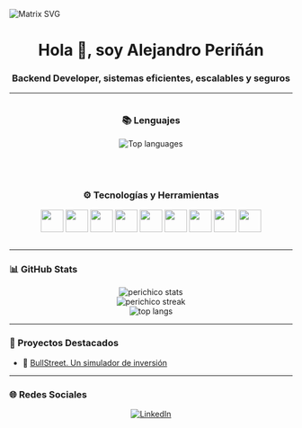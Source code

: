![Matrix SVG](https://raw.githubusercontent.com/rodrigograca31/rodrigograca31/master/matrix.svg)
<h1 align="center">Hola 👋, soy Alejandro Periñán</h1>
<h3 align="center">Backend Developer, sistemas eficientes, escalables y seguros</h3>

---

<div align="center" style="display: flex; flex-direction: row; justify-content: center; gap: 50px; flex-wrap: wrap;">

  <!-- Lenguajes -->
  <div>
    <h3>📚 Lenguajes</h3>
    <img src="https://github-readme-stats.vercel.app/api/top-langs/?username=perichico&layout=compact&theme=github_dark&langs_count=8" alt="Top languages"/>
  </div>

  <!-- Tecnologías -->
  <div>
    <h3>⚙️ Tecnologías y Herramientas</h3>
    <p>
      <img src="https://cdn.jsdelivr.net/gh/devicons/devicon/icons/nodejs/nodejs-original.svg" width="40" height="40"/>
      <img src="https://cdn.jsdelivr.net/gh/devicons/devicon/icons/javascript/javascript-original.svg" width="40" height="40"/>
      <img src="https://cdn.jsdelivr.net/gh/devicons/devicon/icons/java/java-original.svg" width="40" height="40"/>
      <img src="https://cdn.jsdelivr.net/gh/devicons/devicon/icons/python/python-original.svg" width="40" height="40"/>
      <img src="https://cdn.jsdelivr.net/gh/devicons/devicon/icons/mysql/mysql-original.svg" width="40" height="40"/>
      <img src="https://cdn.jsdelivr.net/gh/devicons/devicon/icons/docker/docker-original.svg" width="40" height="40"/>
      <img src="https://cdn.jsdelivr.net/gh/devicons/devicon/icons/github/github-original.svg" width="40" height="40"/>
      <img src="https://cdn.jsdelivr.net/gh/devicons/devicon/icons/angularjs/angularjs-original.svg" width="40" height="40"/>
      <img src="https://cdn.jsdelivr.net/gh/devicons/devicon/icons/linux/linux-original.svg" width="40" height="40"/>
    </p>
  </div>

</div>

---

### 📊 GitHub Stats

<p align="center">
  <img src="https://github-readme-stats.vercel.app/api?username=perichico&show_icons=true&theme=github_dark" alt="perichico stats" />
  <br>
  <img src="https://github-readme-streak-stats.herokuapp.com/?user=perichico&theme=github-dark" alt="perichico streak" />
  <br>
  <img src="https://github-readme-stats.vercel.app/api/top-langs/?username=perichico&layout=compact&theme=github_dark" alt="top langs" />
</p>

---

### 🧪 Proyectos Destacados

- 📡 [BullStreet. Un simulador de inversión](https://github.com/perichico/trade-simulator)

---

### 🌐 Redes Sociales

<p align="center">
  <a href="https://www.linkedin.com/in/alejandro-peri%C3%B1%C3%A1n-mej%C3%ADas-893641346/">
    <img src="https://img.shields.io/badge/LinkedIn-blue?style=for-the-badge&logo=linkedin&logoColor=white" alt="LinkedIn"/>
  </a>
</p>
